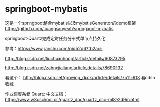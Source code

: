 # springboot-mybatis
这是一个springboot整合mybatis以及mybatisGenerator的demo框架
https://github.com/huangsanyeah/springboot-mybatis


springboot-Quartz完成定时任务分布式单节点持久化

参考：https://www.jianshu.com/p/d52d62fb2ac6

http://blog.csdn.net/liuchuanhong1/article/details/60873295

http://blog.csdn.net/zahngjialiang/article/details/78690932



看这个：
http://blog.csdn.net/growing_duck/article/details/75115913
看cdsn收藏

作业调度系统 Quartz 中文文档：
https://www.w3cschool.cn/quartz_doc/quartz_doc-ml8e2d9m.html